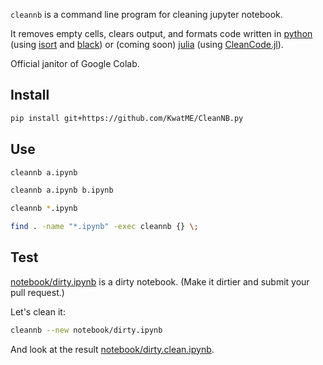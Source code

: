 `cleannb` is a command line program for cleaning jupyter notebook.

It removes empty cells, clears output, and formats code written in [python](https://www.python.org) (using [isort](https://github.com/timothycrosley/isort) and [black](https://github.com/ambv/black)) or (coming soon) [julia](https://julialang.org) (using [CleanCode.jl](https://github.com/KwatME/CleanCode.jl)).

Official janitor of Google Colab.

## Install

```sh
pip install git+https://github.com/KwatME/CleanNB.py
```

## Use

```sh
cleannb a.ipynb
```

```sh
cleannb a.ipynb b.ipynb
```

```sh
cleannb *.ipynb
```

```sh
find . -name "*.ipynb" -exec cleannb {} \;
```

## Test

[notebook/dirty.ipynb](notebook/dirty.ipynb) is a dirty notebook.
(Make it dirtier and submit your pull request.)

Let's clean it:

```sh
cleannb --new notebook/dirty.ipynb
```

And look at the result [notebook/dirty.clean.ipynb](notebook/dirty.clean.ipynb).
